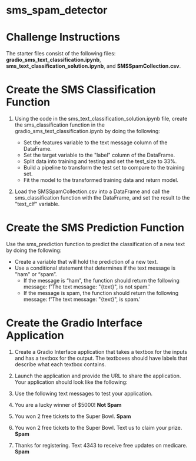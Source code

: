 # sms_spam_detector

# Challenge Instructions
The starter files consist of the following files: **gradio_sms_text_classification.ipynb**, **sms_text_classification_solution.ipynb**, and **SMSSpamCollection.csv**.

# Create the SMS Classification Function
1. Using the code in the sms_text_classification_solution.ipynb file, create the sms_classification function in the gradio_sms_text_classification.ipynb by doing the following:
    - Set the features variable to the text message column of the DataFrame.
    - Set the target variable to the "label" column of the DataFrame.
    - Split data into training and testing and set the test_size to 33%.
    - Build a pipeline to transform the test set to compare to the training set.
    - Fit the model to the transformed training data and return model.

2. Load the SMSSpamCollection.csv into a DataFrame and call the sms_classification function with the DataFrame, and set the result to the "text_clf" variable.

# Create the SMS Prediction Function
Use the sms_prediction function to predict the classification of a new text by doing the following:

- Create a variable that will hold the prediction of a new text.
- Use a conditional statement that determines if the text message is "ham" or “spam”.
  - If the message is “ham”, the function should return the following message: f'The text message: "{text}", is not spam.'
  - If the message is spam, the function should return the following message: f'The text message: "{text}", is spam.'

# Create the Gradio Interface Application
1. Create a Gradio Interface application that takes a textbox for the inputs and has a textbox for the output. The textboxes should have labels that describe what each textbox contains.
2. Launch the application and provide the URL to share the application. Your application should look like the following:

3. Use the following text messages to test your application.

1. You are a lucky winner of $5000!  **Not Spam**
2. You won 2 free tickets to the Super Bowl. **Spam**
3. You won 2 free tickets to the Super Bowl. Text us to claim your prize. **Spam**
4. Thanks for registering. Text 4343 to receive free updates on medicare.  **Spam** 

